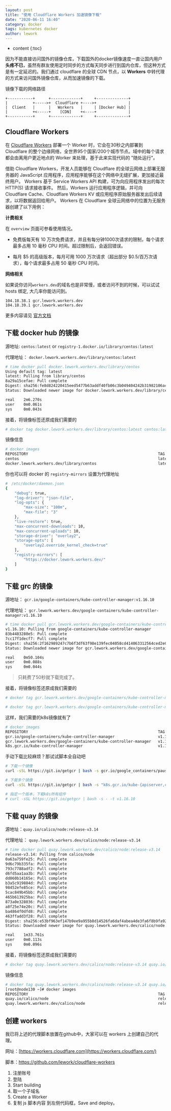 ```yaml
---
layout: post
title: "使用 Cloudflare Workers 加速镜像下载"
date: "2020-06-11 16:40"
category: docker
tags: kubernetes docker
author: lework
---
```

* content
{:toc}



因为不能直接访问国外的镜像仓库，下载国外的docker镜像速度一直让国内用户 **头疼不已**，虽然有群友使用定时同步的方式每天同步进行到国内仓库，但这种方式是有一定延迟的。我们通过 cloudflare 的全球 CDN 节点，以 **Workers** 中转代理的方式来访问国外镜像仓库，从而加速镜像的下载。

镜像下载的网络路径

```
+-----------+      +-------------+     +--------------+
|           +----->+  Cloudflare +---->+              |
|  Client   |      |   Workers   |     | [Docker Hub] |
|           +<-----+    [CDN]    +<----+              |
+-----------+      +-------------+     +--------------+                           
```




## Cloudflare Workers

在 [Cloudflare Workers](https://workers.cloudflare.com/) 部署一个 Worker 时，它会在30秒之内部署到 Cloudflare 的整个边缘网络，全世界95个国家/200个城市节点。域中的每个请求都会由离用户更近地点的 Worker 来处理，基于此来实现代码的 "随处运行"。

借助 Cloudflare Workers，开发人员能够在 Cloudflare 的全球云网络上部署无服务器的 JavaScript 应用程序，应用程序能够在这个网络中无缝扩展，更加接近最终用户。 Workers 基于 Service Workers API 构建，可为向应用程序发出的每次 HTTP(S) 请求接收事件。 然后，Workers 运行应用程序逻辑，并可向 Cloudflare Cache、Cloudflare Workers KV 或应用程序原始服务器发出后续请求，以将数据返回给用户。 Workers 在 Cloudflare 全球云网络中的位置为无服务器创建了以下用例：

**计费相关**

在 `overview` 页面可参看使用情况。

- 免费版每天有 10 万次免费请求，并且有每分钟1000次请求的限制，每个请求最多占用 10 毫秒 CPU 时间。超过限制后，会返回错误。

- 每月 $5 的高级版本，每月可用 1000 万次请求（超出部分 $0.5/百万次请求），每个请求最多占用 50 毫秒 CPU 时间。

**网络相关**

如果说你访问`workers.dev`的域名也是非常慢，或者访问不到的时候，可以试试 hosts 绑定, 大几率你能访问到。

```
104.18.38.1 gcr.lework.workers.dev
104.18.39.1 gcr.lework.workers.dev
```


更多内容请见 [官方文档](https://developers.cloudflare.com/workers/)


## 下载 docker hub 的镜像

源地址:  `centos:latest` or `registry-1.docker.io/library/centos:latest`

代理地址： `docker.lework.workers.dev/library/centos:latest`

```bash
# time docker pull docker.lework.workers.dev/library/centos
Using default tag: latest
latest: Pulling from library/centos
8a29a15cefae: Pull complete 
Digest: sha256:fe8d824220415eed5477b63addf40fb06c3b049404242b31982106ac204f6700
Status: Downloaded newer image for docker.lework.workers.dev/library/centos:latest

real    2m6.270s
user    0m0.061s
sys     0m0.043s
```

接着，将镜像标签还原成我们需要的

```bash
# docker tag docker.lework.workers.dev/library/centos:latest centos:latest
```

镜像信息

```bash
# docker images
REPOSITORY                                                         TAG                 IMAGE ID            CREATED             SIZE
centos                                                             latest              470671670cac        4 months ago        237MB
docker.lework.workers.dev/library/centos                           latest              470671670cac        4 months ago        237MB
```

你也可以将 docker 的 `registry-mirrors` 设置为代理地址

```bash
#　/etc/docker/daemon.json 
{
    "debug": true,
    "log-driver": "json-file",
    "log-opts": {
        "max-size": "100m",
        "max-file": "3"
    },
    "live-restore": true,
    "max-concurrent-downloads": 10,
    "max-concurrent-uploads": 10,
    "storage-driver": "overlay2",
    "storage-opts": [
        "overlay2.override_kernel_check=true"
    ],
    "registry-mirrors": [
        "https://docker.lework.workers.dev/"
    ]
}
```



## 下载 grc 的镜像

源地址： `gcr.io/google-containers/kube-controller-manager:v1.16.10`

代理地址： `gcr.lework.workers.dev/google-containers/kube-controller-manager:v1.16.10`

```bash
# time docker pull gcr.lework.workers.dev/google-containers/kube-controller-manager:v1.16.10
v1.16.10: Pulling from google-containers/kube-controller-manager
83b4483280e5: Pull complete 
7cc17f1decf7: Pull complete 
Digest: sha256:2f162989247c7b6f3df63f98e139fec04058cd414063312564ced2e0500a3086
Status: Downloaded newer image for gcr.lework.workers.dev/google-containers/kube-controller-manager:v1.16.10

real    0m50.104s
user    0m0.088s
sys     0m0.044s
```

> 只耗费了50秒就下载完成了。

接着，将镜像标签还原成我们需要的

```bash
# docker tag gcr.lework.workers.dev/google-containers/kube-controller-manager:v1.16.10 gcr.io/google-containers/kube-controller-manager:v1.16.10

# docker tag gcr.lework.workers.dev/google-containers/kube-controller-manager:v1.16.10 k8s.gcr.io/kube-controller-manager:v1.16.10
```

这样，我们需要的k8s镜像就有了

```bash
# docker images  
REPOSITORY                                                         TAG                 IMAGE ID            CREATED             SIZE
gcr.io/google-containers/kube-controller-manager                   v1.16.10            95b2e4f548f1        3 weeks ago         162MB
gcr.lework.workers.dev/google-containers/kube-controller-manager   v1.16.10            95b2e4f548f1        3 weeks ago         162MB
k8s.gcr.io/kube-controller-manager                                 v1.16.10            95b2e4f548f1        3 weeks ago         162MB
```

手动下载比较麻烦？那试试脚本全自动吧

```bash
# 下载一个镜像
curl -sSL https://git.io/getgcr | bash -s gcr.io/google_containers/pause-amd64:3.1

# 下载多个镜像
curl -sSL https://git.io/getgcr | bash -s "k8s.gcr.io/kube-{apiserver,controller-manager,proxy,scheduler}:v1.16.10"

# 指定一个版本，下载k8s所有组件
# curl -sSL https://git.io/getgcr | bash -s - -t v1.16.10
```





## 下载 quay 的镜像

源地址：`quay.io/calico/node:release-v3.14`

代理地址： `quay.lework.workers.dev/calico/node:release-v3.14`

```bash
# time docker pull quay.lework.workers.dev/calico/node:release-v3.14 
release-v3.14: Pulling from calico/node
0a63a759fe25: Pull complete 
9d6c79b335fa: Pull complete 
793c7788adf2: Pull complete 
d6fd5aa1aa3b: Pull complete 
dd060b14165e: Pull complete 
b3a5c919884d: Pull complete 
98452efe85ce: Pull complete 
5cac849b45bb: Pull complete 
465b613925ba: Pull complete 
873a0e328036: Pull complete 
a8f25e74e20c: Pull complete 
ba4864f0dfd8: Pull complete 
463ffadd3f28: Pull complete 
Digest: sha256:e53bf963ef147b9ee9a955b8d14526fa6daf4abea4de3fa6f8b9fa9240a98b55
Status: Downloaded newer image for quay.lework.workers.dev/calico/node:release-v3.14

real    1m33.761s
user    0m0.113s
sys     0m0.096s
```

接着，将镜像标签还原成我们需要的

```bash
# docker tag quay.lework.workers.dev/calico/node:release-v3.14 quay.io/calico/node:release-v3.14
```
镜像信息
```bash
# docker tag quay.lework.workers.dev/calico/node:release-v3.14 quay.io/calico/node:release-v3.14                
[root@node130 ~]# docker images 
REPOSITORY                                                         TAG                 IMAGE ID            CREATED             SIZE
quay.io/calico/node                                                release-v3.14       2b480bbbe734        18 hours ago        263MB
quay.lework.workers.dev/calico/node                                release-v3.14       2b480bbbe734        18 hours ago        263MB
```

## 创建 workers

我已将上述的代理脚本放置在github中，大家可以在 workers 上创建自己的代理。

网址：[https://workers.cloudflare.com](https://workers.cloudflare.com/)

脚本：https://github.com/lework/cloudflare-workers

1. 注册账号
2. 登陆
3. Start building
4. 取一个子域名
5. Create a Worker
6. 复制 js 脚本内容 到左侧代码框，Save and deploy。 